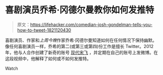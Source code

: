 # 喜剧演员乔希·冈德尔曼教你如何发推特

> 原文：<https://lifehacker.com/comedian-josh-gondelman-tells-you-how-to-tweet-1821120430>

喜剧演员、作家和*上周今晚*作家乔希·冈德尔曼知道如何在任何情况下保持幽默。像任何喜剧演员一样，乔希的第二(或第三或第四)份工作是擅长 Twitter。2012 年，他与人合作创建了新奇的账号 [现代宋飞](https://twitter.com/seinfeldtoday) ，并定期在自己的账号上发微博。在这段视频中，他解释了如何或不如何发推特。

Watch